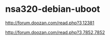 # nsa320-debian-uboot

http://forum.doozan.com/read.php?3,12381

http://forum.doozan.com/read.php?3,7852,7852
